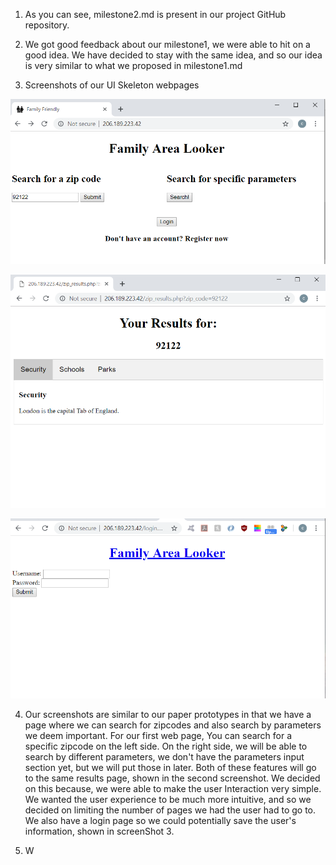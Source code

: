 1. As you can see, milestone2.md is present in our project GitHub repository.

2. We got good feedback about our milestone1, we were able to hit on a good idea. We have decided to stay with the same idea, and so our idea is very similar to what we proposed in milestone1.md

3. Screenshots of our UI Skeleton webpages 

  ![ScreenShot 1](https://raw.githubusercontent.com/yimengsun/COGS121-project/master/ScreenShot%201%20.PNG)
  
  ![ScreenShot 2](https://raw.githubusercontent.com/yimengsun/COGS121-project/master/ScreenShot%202.PNG)
  
   ![ScreenShot 2](https://raw.githubusercontent.com/yimengsun/COGS121-project/master/ScreenShot%203.PNG)
  
4. Our screenshots are similar to our paper prototypes in that we have a page where we can search for zipcodes and also search by parameters we deem important. For our first web page, You can search for a specific zipcode on the left side. On the right side, we will be able to search by different parameters, we don't have the parameters input section yet, but we will put those in later. Both of these features will go to the same results page, shown in the second screenshot. We decided on this because, we were able to make the user Interaction very simple. We wanted the user experience to be much more intuitive, and so we decided on limiting the number of pages we had the user had to go to. We also have a login page so we could potentially save the user's information, shown in screenShot 3.

5. W


